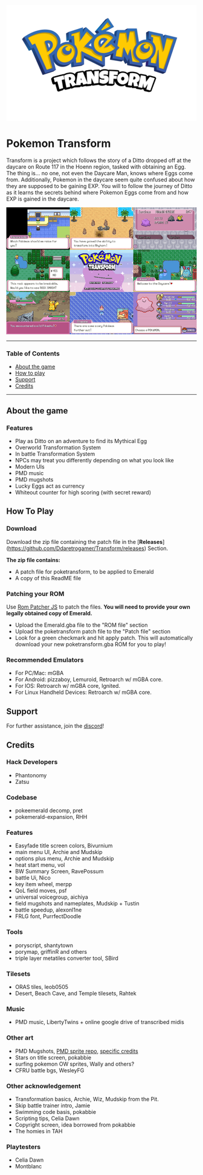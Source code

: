 ![Transform Logo](Transform_Logo.png)

# Pokemon Transform

Transform is a project which follows the story of a Ditto dropped off at the daycare on Route 117 in the Hoenn region, tasked with obtaining an Egg. The thing is... no one, not even the Daycare Man, knows where Eggs come from. Additionally, Pokemon in the daycare seem quite confused about how they are supposed to be gaining EXP. You will to follow the journey of Ditto as it learns the secrets behind where Pokemon Eggs come from and how EXP is gained in the daycare.

<div align="center">
<img src="Transform_Collage.png" alt="Transform Collage">
</div>

---
### Table of Contents

* [About the game](#about-the-game)
* [How to play](#how-to-play)
* [Support](#support)
* [Credits](#credits)
---

## About the game

### Features

* Play as Ditto on an adventure to find its Mythical Egg
* Overworld Transformation System
* In battle Transformation System
* NPCs may treat you differently depending on what you look like
* Modern UIs
* PMD music
* PMD mugshots
* Lucky Eggs act as currency
* Whiteout counter for high scoring (with secret reward)

## How To Play

### Download

Download the zip file containing the patch file in the [**Releases**\](https://github.com/Ddaretrogamer/Transform/releases) Section.

**The zip file contains:**

* A patch file for poketransform, to be applied to Emerald
* A copy of this ReadME file

### Patching your ROM

Use [Rom Patcher JS](https://www.marcrobledo.com/RomPatcher.js/legacy/) to patch the files.
**You will need to provide your own legally obtained copy of Emerald.**

* Upload the Emerald.gba file to the "ROM file" section
* Upload the poketransform patch file to the "Patch file" section
* Look for a green checkmark and hit apply patch.
  This will automatically download your new poketransform.gba ROM for you to play!

### Recommended Emulators

* For PC/Mac: mGBA
* For Android: pizzaboy, Lemuroid, Retroarch w/ mGBA core.
* For IOS: Retroarch w/ mGBA core, Ignited.
* For Linux Handheld Devices: Retroarch w/ mGBA core.

## Support

For further assistance, join the [discord](https://discord.gg/5KaesJHx9e)!

## Credits

### Hack Developers

* Phantonomy
* Zatsu

### Codebase

* pokeemerald decomp, pret
* pokemerald-expansion, RHH

### Features

* Easyfade title screen colors, Bivurnium
* main menu UI, Archie and Mudskip
* options plus menu, Archie and Mudskip
* heat start menu, vol
* BW Summary Screen, RavePossum
* battle Ui, Nico
* key item wheel, merpp
* QoL field moves, psf
* universal voicegroup, aichiya
* field mugshots and nameplates, Mudskip + Tustin
* battle speedup, alexonl1ne
* FRLG font, PurrfectDoodle

### Tools

* poryscript, shantytown
* porymap, griffinR and others
* triple layer metatiles converter tool, SBird

### Tilesets

* ORAS tiles, leob0505
* Desert, Beach Cave, and Temple tilesets, Rahtek

### Music

* PMD music, LibertyTwins + online google drive of transcribed midis

### Other art

* PMD Mugshots, [PMD sprite repo](https://sprites.pmdcollab.org/), [specific credits](https://www.google.com/search?q=pmd_mugshot_credits.txt)
* Stars on title screen, pokabbie
* surfing pokemon OW sprites, Wally and others?
* CFRU battle bgs, WesleyFG

### Other acknowledgement

* Transformation basics, Archie, Wiz, Mudskip from the Pit.
* Skip battle trainer intro, Jamie
* Swimming code basis, pokabbie
* Scripting tips, Celia Dawn
* Copyright screen, idea borrowed from pokabbie
* The homies in TAH

### Playtesters

* Celia Dawn
* Montblanc
